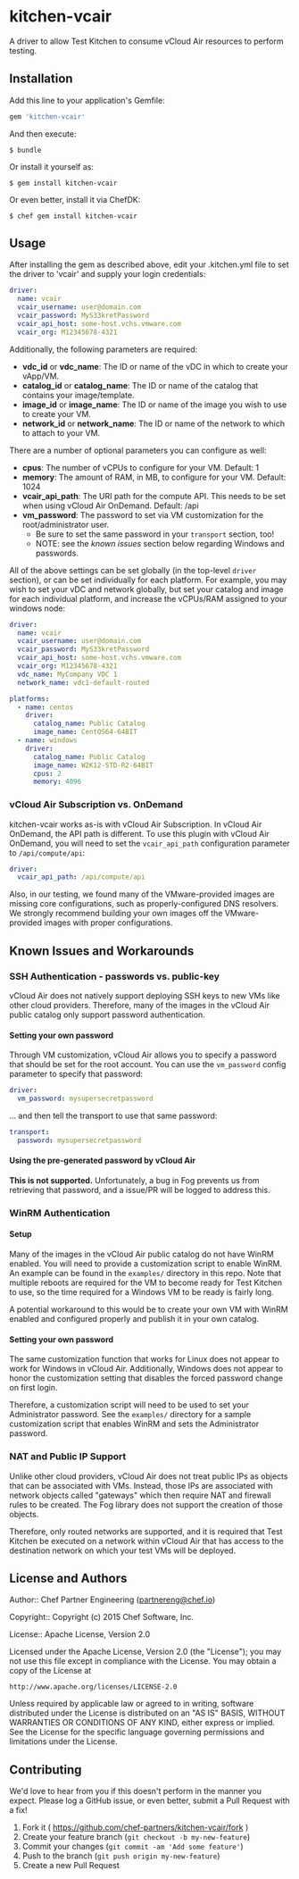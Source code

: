# kitchen-vcair

A driver to allow Test Kitchen to consume vCloud Air resources to perform testing.

## Installation

Add this line to your application's Gemfile:

```ruby
gem 'kitchen-vcair'
```

And then execute:

    $ bundle

Or install it yourself as:

    $ gem install kitchen-vcair

Or even better, install it via ChefDK:

    $ chef gem install kitchen-vcair

## Usage

After installing the gem as described above, edit your .kitchen.yml file to set the driver to 'vcair' and supply your login credentials:

```yaml
driver:
  name: vcair
  vcair_username: user@domain.com
  vcair_password: MyS33kretPassword
  vcair_api_host: some-host.vchs.vmware.com
  vcair_org: M12345678-4321
```

Additionally, the following parameters are required:

 * **vdc_id** or **vdc_name**: The ID or name of the vDC in which to create your vApp/VM.
 * **catalog_id** or **catalog_name**: The ID or name of the catalog that contains your image/template.
 * **image_id** or **image_name**: The ID or name of the image you wish to use to create your VM.
 * **network_id** or **network_name**: The ID or name of the network to which to attach to your VM.

There are a number of optional parameters you can configure as well:

 * **cpus**: The number of vCPUs to configure for your VM. Default: 1
 * **memory**: The amount of RAM, in MB, to configure for your VM. Default: 1024
 * **vcair_api_path**: The URI path for the compute API. This needs to be set when using vCloud Air OnDemand. Default: /api
 * **vm_password**: The password to set via VM customization for the root/administrator user.
   * Be sure to set the same password in your `transport` section, too!
   * NOTE: see the *known issues* section below regarding Windows and passwords.

All of the above settings can be set globally (in the top-level `driver` section), or can be set individually for each platform. For example, you may wish to set your vDC and network globally, but set your catalog and image for each individual platform, and increase the vCPUs/RAM assigned to your windows node:

```yaml
driver:
  name: vcair
  vcair_username: user@domain.com
  vcair_password: MyS33kretPassword
  vcair_api_host: some-host.vchs.vmware.com
  vcair_org: M12345678-4321
  vdc_name: MyCompany VDC 1
  network_name: vdc1-default-routed

platforms:
  - name: centos
    driver:
      catalog_name: Public Catalog
      image_name: CentOS64-64BIT
  - name: windows
    driver:
      catalog_name: Public Catalog
      image_name: W2K12-STD-R2-64BIT
      cpus: 2
      memory: 4096
```

### vCloud Air Subscription vs. OnDemand

kitchen-vcair works as-is with vCloud Air Subscription. In vCloud Air OnDemand,
the API path is different. To use this plugin with vCloud Air OnDemand, you
will need to set the `vcair_api_path` configuration parameter to `/api/compute/api`:

```yaml
driver:
  vcair_api_path: /api/compute/api
```

Also, in our testing, we found many of the VMware-provided images are missing
core configurations, such as properly-configured DNS resolvers. We strongly
recommend building your own images off the VMware-provided images with proper
configurations.

## Known Issues and Workarounds

### SSH Authentication - passwords vs. public-key

vCloud Air does not natively support deploying SSH keys to new VMs like other
cloud providers. Therefore, many of the images in the vCloud Air public catalog
only support password authentication.

#### Setting your own password

Through VM customization, vCloud Air allows you to specify a password that should
be set for the root account.  You can use the `vm_password` config parameter to
specify that password:

```yaml
driver:
  vm_password: mysupersecretpassword
```

... and then tell the transport to use that same password:

```yaml
transport:
  password: mysupersecretpassword
```

#### Using the pre-generated password by vCloud Air

**This is not supported.** Unfortunately, a bug in Fog prevents us from
retrieving that password, and a issue/PR will be logged to address this.

### WinRM Authentication

#### Setup

Many of the images in the vCloud Air public catalog do not have WinRM enabled.
You will need to provide a customization script to enable WinRM.  An example
can be found in the `examples/` directory in this repo.  Note that multiple
reboots are required for the VM to become ready for Test Kitchen to use, so
the time required for a Windows VM to be ready is fairly long.

A potential workaround to this would be to create your own VM with WinRM enabled
and configured properly and publish it in your own catalog.

#### Setting your own password

The same customization function that works for Linux does not appear to work for
Windows in vCloud Air. Additionally, Windows does not appear to honor the
customization setting that disables the forced password change on first login.

Therefore, a customization script will need to be used to set your Administrator
password. See the `examples/` directory for a sample customization script that
enables WinRM and sets the Administrator password.

### NAT and Public IP Support

Unlike other cloud providers, vCloud Air does not treat public IPs as objects
that can be associated with VMs. Instead, those IPs are associated with network
objects called "gateways" which then require NAT and firewall rules to be
created.  The Fog library does not support the creation of those objects.

Therefore, only routed networks are supported, and it is required that Test
Kitchen be executed on a network within vCloud Air that has access to the
destination network on which your test VMs will be deployed.

## License and Authors

Author:: Chef Partner Engineering (<partnereng@chef.io>)

Copyright:: Copyright (c) 2015 Chef Software, Inc.

License:: Apache License, Version 2.0

Licensed under the Apache License, Version 2.0 (the "License"); you may not use
this file except in compliance with the License. You may obtain a copy of the License at

```
http://www.apache.org/licenses/LICENSE-2.0
```

Unless required by applicable law or agreed to in writing, software distributed under the
License is distributed on an "AS IS" BASIS, WITHOUT WARRANTIES OR CONDITIONS OF ANY KIND,
either express or implied. See the License for the specific language governing permissions
and limitations under the License.

## Contributing

We'd love to hear from you if this doesn't perform in the manner you expect. Please log a GitHub issue, or even better, submit a Pull Request with a fix!

1. Fork it ( https://github.com/chef-partners/kitchen-vcair/fork )
2. Create your feature branch (`git checkout -b my-new-feature`)
3. Commit your changes (`git commit -am 'Add some feature'`)
4. Push to the branch (`git push origin my-new-feature`)
5. Create a new Pull Request


